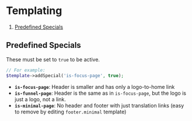 Templating
==========

1. [Predefined Specials](#predefined-specials)

Predefined Specials
-------------------

These must be set to `true` to be active.

```php
// For example:
$template->addSpecial('is-focus-page', true);
```

- **`is-focus-page`**: Header is smaller and has only a logo-to-home link
- **`is-funnel-page`**: Header is the same as in `is-focus-page`, but the logo is just a logo, not a link.
- **`is-minimal-page`**: No header and footer with just translation links (easy to remove by editing `footer.minimal` template)
